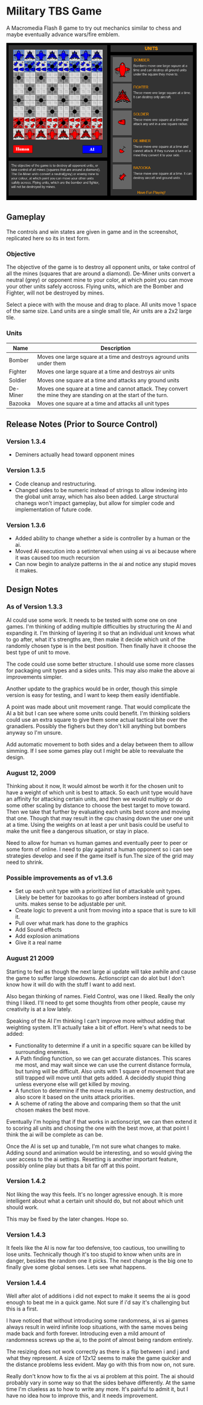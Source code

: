 # Military TBS Game

A Macromedia Flash 8 game to try out mechanics similar to chess and maybe eventually advance wars/fire emblem.

![Screenshot](preview.png "Screenshot of the game")

## Gameplay
The controls and win states are given in game and in the screenshot, replicated here so its in text form.

### Objective
The objective of the game is to destroy all opponent units, or take control of all the mines (squares that are around a diamond). De-Miner units convert a neutral (grey) or opponent mine to your color, at which point you can move your other units safely accross. Flying units, which are the Bomber and Fighter, will not be destroyed by mines.

Select a piece with with the mouse and drag to place. All units move 1 space of the same size. Land units are a single small tile, Air units are a 2x2 large tile.

### Units
| Name     | Description |
| -------- | --- |
| Bomber   | Moves one large square at a time and destroys aground units under them |
| Fighter  | Moves one large square at a time and destroys air units |
| Soldier  | Moves one square at a time and attacks any ground units |
| De-Miner | Moves one square at a time and cannot attack. They convert the mine they are standing on at the start of the turn. |
| Bazooka  | Moves one square at a time and attacks all unit types |

## Release Notes (Prior to Source Control)
### Version 1.3.4
- Deminers actually head toward opponent mines

### Version 1.3.5
- Code cleanup and restructuring. 
- Changed sides to be numeric instead of strings to allow indexing into the global unit array, which has also been added. Large structural chanegs won't impact gameplay, but allow for simpler code and implementation of future code.

### Version 1.3.6
- Added ability to change whether a side is controller by a human or the ai.
- Moved AI execution into a setinterval when using ai vs ai because where it was caused too much recursion
- Can now begin to analyze patterns in the ai and notice any stupid moves it makes.


## Design Notes
### As of Version 1.3.3
AI could use some work. It needs to be tested with some one on one games. I'm thinking of adding multiple difficulties by structuring the AI and expanding it. I'm thinking of layering it so that an individual unit knows what to go after, what it's strengths are, then make it decide which unit of the randomly chosen type is in the best position. Then finally have it choose the best type of unit to move.

The code could use some better structure. I should use some more classes for packaging unit types and a sides units. This may also make the above ai improvements simpler.

Another update to the graphics would be in order, though this simple version is easy for testing, and I want to keep them easily identifiable.

A point was made about unit movement range. That would complicate the AI a bit but I can see where some units could benefit. I'm thinking soldiers could use an extra square to give them some actual tactical bite over the granadiers. Possibly the fighers but they don't kill anything but bombers anyway so I'm unsure.

Add automatic movement to both sides and a delay between them to alllow simming. If I see some games play out I might be able to reevaluate the design.

### August 12, 2009
Thinking about it now, It would almost be worth it for the chosen unit to have a weight of which unit is best to attack. So each unit type would have an affinity for attacking certain units, and then we would multiply or do some other scaling by distance to choose the best target to move toward. Then we take that further by evaluating each units best score and moving that one. Though that may result in the cpu chasing down the user one unit at a time. Using the weights on at least a per unit basis could be useful to make the unit flee a dangerous situation, or stay in place.

Need to allow for human vs human games and eventually peer to peer or some form of online. I need to play against a human opponent so i can see strategies develop and see if the game itself is fun.The size of the grid may need to shrink.

### Possible improvements as of v1.3.6
- Set up each unit type with a prioritized list of attackable unit types. Likely be better for bazookas to go after bombers instead of ground units. makes sense to be adjustable per unit.
- Create logic to prevent a unit from moving into a space that is sure to kill it.
- Pull over what mark has done to the graphics
- Add Sound effects
- Add explosion animations
- Give it a real name

### August 21 2009
Starting to feel as though the next large ai update will take awhile and cause the game to suffer large slowdowns. Actionscript can do alot but I don't know how it will do with the stuff I want to add next.

Also began thinking of names. Field Control, was one I liked. Really the only thing I liked. I'll need to get some thoughts from other people, cause my creativity is at a low lately.

Speaking of the AI I'm thinking I can't improve more without adding that weighting system. It'll actually take a bit of effort. Here's what needs to be added:
- Functionality to determine if a unit in a specific square can be killed by surrounding enemies.
- A Path finding function, so we can get accurate distances. This scares me most, and may wait since we can use the current distance formula, but tuning will be difficult. Also units with 1 square of movement that are still trapped will move until that gets added. A decidedly stupid thing unless everyone else will get killed by moving.
- A function to determine if the move results in an enemy destruction, and also score it based on the units attack priorities.
- A scheme of rating the above and comparing them so that the unit chosen makes the best move.

Eventually I'm hoping that if that works in actionscript, we can then extend it to scoring all units and chosing the one with the best move, at that point I think the ai will be complete as can be.

Once the AI is set up and tunable, I'm not sure what changes to make. Adding sound and animation would be interesting, and so would giving the user access to the ai settings. Resetting is another important feature, possibly online play but thats a bit far off at this point.

### Version 1.4.2
Not liking the way this feels. It's no longer agressive enough. It is more intelligent about what a certain unit should do, but not about which unit should work.

This may be fixed by the later changes. Hope so.

### Version 1.4.3
It feels like the AI is now far too defensive, too cautious, too unwilling to lose units. Technically though it's too stupid to know when units are in danger, besides the random one it picks. The next change is the big one to finally give some global senses. Lets see what happens.

### Version 1.4.4
Well after alot of additions i did not expect to make it seems the ai is good enough to beat me in a quick game. Not sure if i'd say it's challenging but this is a first.

I have noticed that without introducing some randomness, ai vs ai games always result in weird infinite loop situations, with the same moves being made back and forth forever. Introducing even a mild amount of randomness screws up the ai, to the point of almost being random entirely.

The resizing does not work correctly as there is a flip between i and j and what they represent. A size of 12x12 seems to make the game quicker and the distance problems less evident. May go with this from now on, not sure.

Really don't know how to fix the ai vs ai problem at this point. The ai should probably vary in some way so that the sides behave differently. At the same time I'm clueless as to how to write any more. It's painful to admit it, but I have no idea how to improve this, and it needs improvement.